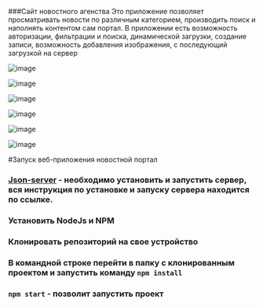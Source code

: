 
###Сайт новостного агенства
Это приложение позволяет просматривать новости по различным категорием, производить поиск и наполнять контентом сам портал.
В приложении есть возможность авторизации, фильтрации и поиска, динамической загрузки, создание записи, возможность добавления изображения, с последующий загрузкой на сервер 

![image](https://user-images.githubusercontent.com/68498352/111546777-3edef300-8789-11eb-99c2-19b0bcd2720f.png)

![image](https://user-images.githubusercontent.com/68498352/111546355-9892ed80-8788-11eb-8d7f-3ed055242b0d.png)

![image](https://user-images.githubusercontent.com/68498352/111546707-240c7e80-8789-11eb-996e-4fd3cb5e2f18.png)

![image](https://user-images.githubusercontent.com/68498352/111546726-2c64b980-8789-11eb-9be1-20b3a2d2b9bf.png)

![image](https://user-images.githubusercontent.com/68498352/111546754-34bcf480-8789-11eb-90b1-13b7bbb5be4b.png)

![image](https://user-images.githubusercontent.com/68498352/111546829-5027ff80-8789-11eb-8c41-4232f5dc79a6.png)






#Запуск веб-приложения новостной портал
### [Json-server](https://github.com/MBalemba/LabProject_Front2021_Server) - необходимо установить и запустить сервер, вся инструкция по установке и запуску сервера находится по ссылке.
### Установить NodeJs и NPM
### Клонировать репозиторий на свое устройство
### В командной строке перейти в папку с клонированным проектом и запустить команду `npm install`
### `npm start` - позволит запустить проект








